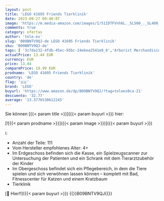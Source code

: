 ```yaml
---
layout: post
title: 'LEGO 41695 Friends Tierklinik'
date: 2023-09-27 09:48:07
image: 'https://m.media-amazon.com/images/I/51IDTFVnh6L._SL500_._SL400_.jpg'
comments: true
category: ofertas
author: 'tole.es'
slug: 'B09BNTV9QJ-de LEGO 41695 Friends Tierklinik'
sku: 'B09BNTV9QJ-de'
tags: [ '3c7da132-4fdb-45ec-95bc-24ebea2541e9_0','Arborist Merchandising Root','Bauklötze & Bausteine','Bauspielzeug & Konstruktionsspielzeug','Custom Stores','LEGO','Self Service','Spielzeug','lego','🇩🇪', ]
actualPrice: 13.44 EUR
currency: EUR
price: 13.44
comparePrice: 19.99 EUR
prodname: 'LEGO 41695 Friends Tierklinik'
country: 'de'
flag: '🇩🇪'
brand: 'LEGO'
buyurl: 'https://www.amazon.de/dp/B09BNTV9QJ/?tag=tolees0ca-21'
descuento: '32.77'
average: '13.3776530612245'
---
```


Sie können [{{< param title >}}]({{< param buyurl >}}) hier:

[![{{< param prodname >}}]({{< param image >}})]({{< param buyurl >}})

ℹ️:

- Anzahl der Teile: 111
- Vom Hersteller empfohlenes Alter: 4+
- Im Erdgeschoss befinden sich die Kasse, ein Spielzeugscanner zur Untersuchung der Patienten und ein Schrank mit dem Tierarztzubehör der Kinder
- Im Obergeschoss befindet sich ein Pflegebereich, in dem die Tiere spielen und sich verwöhnen lassen können – komplett mit Bad, Fitnesscenter für Katzen und einem Kratzbaum
- Tierklinik

[🛒 Hier!!]({{< param buyurl >}})
{{<world>}}B09BNTV9QJ{{</world>}}
